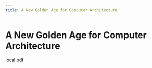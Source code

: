```yaml
---
title: A New Golden Age for Computer Architecture
---
```


# A New Golden Age for Computer Architecture

[local pdf](../../../pdfs/A%20New%20Golden%20Age%20for%20Computer%20Architecture.pdf)
